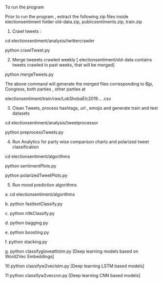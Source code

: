 To run the program

Prior to run the program , extract the following zip files inside electionsentiment folder
old-data.zip, publicsentiments.zip, train.zip


1. Crawl tweets :

cd  electionsentiment/analysis/twittercrawler

python crawlTweet.py


2. Merge tweeets crawled weekly [ electionsentiment/old-data contains tweets crawled in past weeks, that will be merged]

python mergeTweets.py

The above command will generate the merged files corresponding to Bjp, Congress, both parties , other parties at

electionsentiment/train/raw/LokShobaElc2019... .csv


3. Clean Tweets, process hashtags, url , emojis and generate train and test datasets

cd   electionsentiment/analysis/tweetprocessor

python preprocessTweets.py


4. Run Analytics for party wise comparison charts and polarized tweet classification

cd electionsentiment/algorithms

python sentimentPlots.py

python polarizedTweetPlots.py


5. Run mood prediction algorithms

a.  cd electionsentiment/algorithms

b. python fasttextClassify.py

c. python nltkClassify.py

d. python bagging.py

e. python boosting.py

f. python stacking.py

g. python  classifygloveattlstm.py [Deep learning models based on Word2Vec Embeddings]

10 python classifyw2veclstm.py  [Deep learning LSTM based models]

11 python classifyw2veccnn.py  [Deep learning CNN based models]